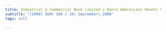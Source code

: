 ```yaml
---
title: Industrial & Commercial Bank Limited v Banco Ambrosiano Veneto S.P.A.
subtitle: "[2000] SGHC 188 / 16\_September\_2000"
tags: null

---
```


